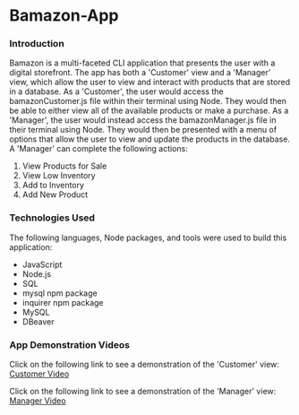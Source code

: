 # Bamazon-App

### Introduction
Bamazon is a multi-faceted CLI application that presents the user with a digital storefront. The app has both a 'Customer' view and a 'Manager' view, which allow the user to view and interact with products that are stored in a database. As a 'Customer', the user would access the bamazonCustomer.js file within their terminal using Node. They would then be able to either view all of the available products or make a purchase. As a 'Manager', the user would instead access the bamazonManager.js file in their terminal using Node. They would then be presented with a menu of options that allow the user to view and update the products in the database.  A 'Manager' can complete the following actions:

1. View Products for Sale
2. View Low Inventory
3. Add to Inventory
4. Add New Product

### Technologies Used
The following languages, Node packages, and tools were used to build this application:

- JavaScript
- Node.js
- SQL
- mysql npm package
- inquirer npm package
- MySQL
- DBeaver

### App Demonstration Videos
Click on the following link to see a demonstration of the 'Customer' view: [Customer Video]()

Click on the following link to see a demonstration of the 'Manager' view: [Manager Video]()